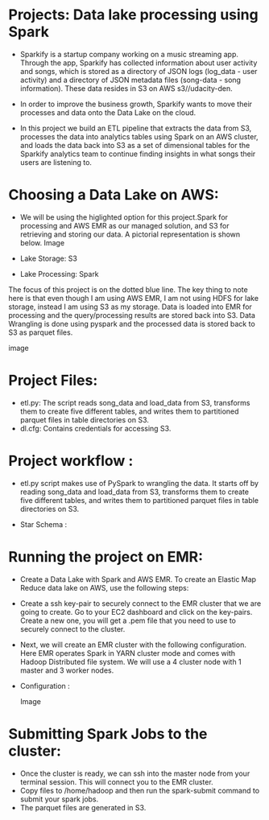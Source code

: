 # Projects: Data lake processing using Spark
* Sparkify is a startup company working on a music streaming app. Through the app, Sparkify has collected information about user activity and songs, which is stored as a directory   of JSON logs (log_data - user activity) and a directory of JSON metadata files (song-data - song information). These data resides in S3 on AWS s3//udacity-den.

* In order to improve the business growth, Sparkify wants to move their processes and data onto the Data Lake on the cloud.

* In this project we build an ETL pipeline that extracts the data from S3, processes the data into analytics tables using Spark on an AWS cluster, and loads the data back into S3    as a set of dimensional tables for the Sparkify analytics team to continue finding insights in what songs their users are listening to.

# Choosing a Data Lake on AWS:
* We will be using the  higlighted option for this project.Spark for processing and AWS EMR as our managed solution, and S3 for retrieving and storing our data. A pictorial representation is shown below.
 Image
 
 
 * Lake Storage: S3
 * Lake Processing: Spark
 
The focus of this project is on the dotted blue line. The key thing to note here is that even though I am using AWS EMR, I am not using HDFS for lake storage, instead I am using S3 as my storage. Data is loaded into EMR for processing and the query/processing results are stored back into S3. Data Wrangling is done using pyspark and the processed data is stored back to S3 as parquet files.

image

# Project Files:
* etl.py: The script reads song_data and load_data from S3, transforms them to create five different tables, and writes them to partitioned parquet files in table directories on     S3.
* dl.cfg: Contains credentials for accessing S3.

# Project workflow :
 * etl.py script makes use of PySpark to wrangling the data. It starts off by reading song_data and load_data from S3, transforms them to create five different tables, and   writes   them to partitioned parquet files in table directories on S3.

* Star Schema :

# Running the project on EMR:
* Create a Data Lake with Spark and AWS EMR.
 To create an Elastic Map Reduce data lake on AWS, use the following steps:

* Create a ssh key-pair to securely connect to the EMR cluster that we are going to create. Go to your EC2 dashboard and click on the key-pairs. Create a new one, you will get a   .pem file that you need to use to securely connect to the cluster.

* Next, we will create an EMR cluster with the following configuration. Here EMR operates Spark in YARN cluster mode and comes with Hadoop Distributed file system. We will use a   4 cluster node with 1 master and 3 worker nodes.
* Configuration :

  Image

# Submitting Spark Jobs to the cluster:
* Once the cluster is ready, we can ssh into the master node from your terminal session. This will connect you to the EMR cluster.
* Copy files to /home/hadoop and then run the spark-submit command to submit your spark jobs.
* The parquet files are generated in S3.


